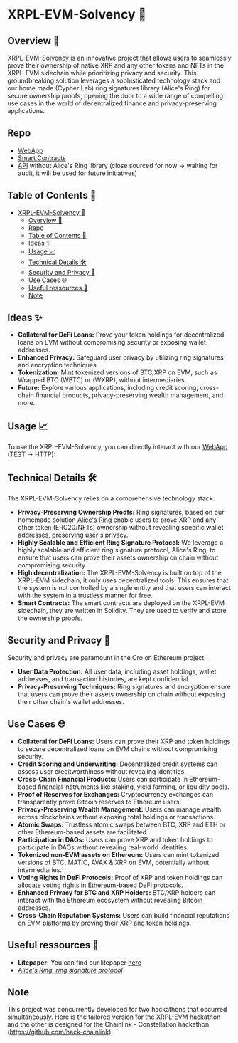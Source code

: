 # XRPL-EVM-Solvency 🚀  

## Overview 🌟  

XRPL-EVM-Solvency is an innovative project that allows users to seamlessly prove their ownership of native XRP and any other tokens and NFTs in the XRPL-EVM sidechain while prioritizing privacy and security. This groundbreaking solution leverages a sophisticated technology stack and our home made (Cypher Lab) ring signatures library (Alice's Ring) for secure ownership proofs, opening the door to a wide range of compelling use cases in the world of decentralized finance and privacy-preserving applications.  

## Repo

- [WebApp](https://github.com/hakcthaon-xrpl-evm/webApp)
- [Smart Contracts](https://github.com/hakcthaon-xrpl-evm/contracts)
- [API](https://github.com/hakcthaon-xrpl-evm/API) without Alice's Ring library (close sourced for now -> waiting for audit, it will be used for future initiatives)

## Table of Contents 📑

- [XRPL-EVM-Solvency 🚀](#xrpl-evm-solvency-)
  - [Overview 🌟](#overview-)
  - [Repo](#repo)
  - [Table of Contents 📑](#table-of-contents-)
  - [Ideas ✨](#ideas-)
  - [Usage 📈](#usage-)
  - [Technical Details 🛠️](#technical-details-️)
  - [Security and Privacy 🔐](#security-and-privacy-)
  - [Use Cases 🌐](#use-cases-)
  - [Useful ressources 📜](#useful-ressources-)
  - [Note](#note)

## Ideas ✨  

- **Collateral for DeFi Loans:** Prove your token holdings for decentralized loans on EVM without compromising security or exposing wallet addresses.  
- **Enhanced Privacy:** Safeguard user privacy by utilizing ring signatures and encryption techniques.   
- **Tokenization:** Mint tokenized versions of BTC,XRP on EVM, such as Wrapped BTC (WBTC) or (WXRP), without intermediaries.  
- **Future:** Explore various applications, including credit scoring, cross-chain financial products, privacy-preserving wealth management, and more.  

## Usage 📈

To use the XRPL-EVM-Solvency, you can directly interact with our [WebApp](http://89.58.41.130:4051/) (TEST -> HTTP):  


## Technical Details 🛠️

The XRPL-EVM-Solvency relies on a comprehensive technology stack:

- **Privacy-Preserving Ownership Proofs:** Ring signatures, based on our homemade solution [Alice's Ring](https://www.cypherlab.fr/alices-ring) enable users to prove XRP and any other token (ERC20/NFTs) ownership without revealing specific wallet addresses, preserving user's privacy.
- **Highly Scalable and Efficient Ring Signature Protocol:** We leverage a highly scalable and efficient ring signature protocol, Alice's Ring, to ensure that users can prove their assets ownership on chain without compromising security.
- **High decentralization:** The XRPL-EVM-Solvency is built on top of the XRPL-EVM sidechain, it only uses decentralized tools. This ensures that the system is not controlled by a single entity and that users can interact with the system in a trustless manner for free.
- **Smart Contracts:** The smart contracts are deployed on the XRPL-EVM sidechain, they are written in Solidity. They are used to verify and store the ownership proofs.

## Security and Privacy 🔐

Security and privacy are paramount in the Cro on Ethereum project:

- **User Data Protection:** All user data, including asset holdings, wallet addresses, and transaction histories, are kept confidential.
- **Privacy-Preserving Techniques:** Ring signatures and encryption ensure that users can prove their assets ownership on chain without exposing their other chain's wallet addresses.

## Use Cases 🌐  

- **Collateral for DeFi Loans:** Users can prove their XRP and token holdings to secure decentralized loans on EVM chains without compromising security.
- **Credit Scoring and Underwriting:** Decentralized credit systems can assess user creditworthiness without revealing identities.
- **Cross-Chain Financial Products:** Users can participate in Ethereum-based financial instruments like staking, yield farming, or liquidity pools.
- **Proof of Reserves for Exchanges:** Cryptocurrency exchanges can transparently prove Bitcoin reserves to Ethereum users.
- **Privacy-Preserving Wealth Management:** Users can manage wealth across blockchains without exposing total holdings or transactions.
- **Atomic Swaps:** Trustless atomic swaps between BTC, XRP and ETH or other Ethereum-based assets are facilitated.
- **Participation in DAOs:** Users can prove XRP and token holdings to participate in DAOs without revealing real-world identities.
- **Tokenized non-EVM assets on Ethereum:** Users can mint tokenized versions of BTC, MATIC, AVAX & XRP on EVM, potentially without intermediaries.
- **Voting Rights in DeFi Protocols:** Proof of XRP and token holdings can allocate voting rights in Ethereum-based DeFi protocols.
- **Enhanced Privacy for BTC and XRP Holders:** BTC/XRP holders can interact with the Ethereum ecosystem without revealing Bitcoin addresses.
- **Cross-Chain Reputation Systems:** Users can build financial reputations on EVM platforms by proving their XRP and token holdings.

## Useful ressources 📜

- **Litepaper:** You can find our litepaper [here](https://github.com/hakcthaon-xrpl-evm/.github/blob/main/XRPL%2BEVM%2BSolvency.pdf)
- [*Alice's Ring, ring signature protocol*](https://www.cypherlab.fr/alices-ring)

## Note

This project was concurrently developed for two hackathons that occurred simultaneously. Here is the tailored version for the XRPL-EVM hackathon and the other is designed for the Chainlink - Constellation hackathon (https://github.com/hack-chainlink).
